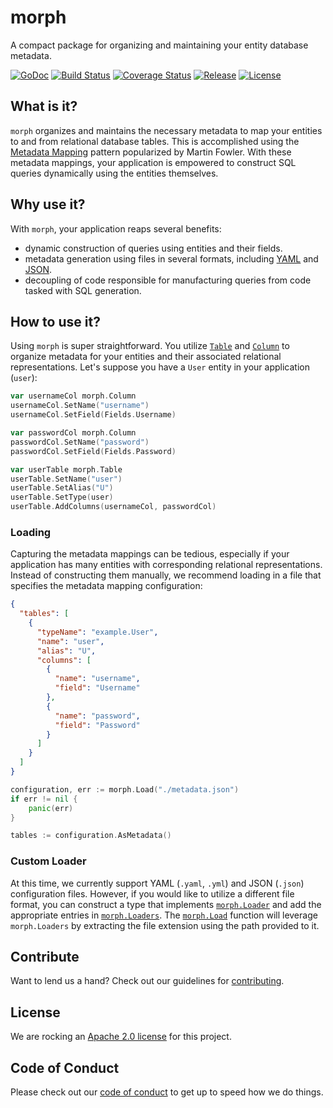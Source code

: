 # morph
A compact package for organizing and maintaining your entity database metadata.

[![GoDoc][doc-img]][doc] [![Build Status][ci-img]][ci]
[![Coverage Status][coverage-img]][coverage] [![Release][release-img]][release]
[![License][license-img]][license]

## What is it?

`morph` organizes and maintains the necessary metadata to map your entities to
and from relational database tables. This is accomplished using the
[Metadata Mapping][metadata-mapping] pattern popularized by Martin Fowler.
With these metadata mappings, your application is empowered to construct SQL
queries dynamically using the entities themselves.

## Why use it?

With `morph`, your application reaps several benefits:

- dynamic construction of queries using entities and their fields.
- metadata generation using files in several formats, including [YAML][yaml] and [JSON][json].
- decoupling of code responsible for manufacturing queries from code tasked with SQL generation.

## How to use it?

Using `morph` is super straightforward. You utilize [`Table`][table-doc] and
[`Column`][column-doc] to organize metadata for your entities and their
associated relational representations. Let's suppose you have a `User` entity
in your application (`user`):
```go
var usernameCol morph.Column
usernameCol.SetName("username")
usernameCol.SetField(Fields.Username)

var passwordCol morph.Column
passwordCol.SetName("password")
passwordCol.SetField(Fields.Password)

var userTable morph.Table
userTable.SetName("user")
userTable.SetAlias("U")
userTable.SetType(user)
userTable.AddColumns(usernameCol, passwordCol)
```

### Loading

Capturing the metadata mappings can be tedious, especially if your application
has many entities with corresponding relational representations. Instead
of constructing them manually, we recommend loading in a file that
specifies the metadata mapping configuration:
```json
{
  "tables": [
    {
      "typeName": "example.User",
      "name": "user",
      "alias": "U",
      "columns": [
        {
          "name": "username",
          "field": "Username"
        },
        {
          "name": "password",
          "field": "Password"
        }
      ]
    }
  ]
}
```
```go
configuration, err := morph.Load("./metadata.json")
if err != nil {
	panic(err)
}

tables := configuration.AsMetadata()
```

### Custom Loader

At this time, we currently support YAML (`.yaml`, `.yml`) and JSON (`.json`)
configuration files. However, if you would like to utilize a different file
format, you can construct a type that implements [`morph.Loader`][loader-doc]
and add the appropriate entries in [`morph.Loaders`][loaders-doc]. The
[`morph.Load`][load-doc] function will leverage `morph.Loaders` by extracting
the file extension using the path provided to it.

## Contribute

Want to lend us a hand? Check out our guidelines for
[contributing][contributing].

## License

We are rocking an [Apache 2.0 license][apache-license] for this project.

## Code of Conduct

Please check out our [code of conduct][code-of-conduct] to get up to speed
how we do things.

[contributing]: https://github.com/freerware/morph/blob/master/CONTRIBUTING.md
[apache-license]: https://github.com/freerware/morph/blob/master/LICENSE.txt
[code-of-conduct]: https://github.com/freerware/morph/blob/master/CODE_OF_CONDUCT.md
[doc-img]: https://godoc.org/github.com/freerware/morph?status.svg
[doc]: https://godoc.org/github.com/freerware/morph
[ci-img]: https://travis-ci.org/freerware/morph.svg?branch=master
[ci]: https://travis-ci.org/freerware/morph
[coverage-img]: https://coveralls.io/repos/github/freerware/morph/badge.svg?branch=master
[coverage]: https://coveralls.io/github/freerware/morph?branch=master
[license]: https://opensource.org/licenses/Apache-2.0
[license-img]: https://img.shields.io/badge/License-Apache%202.0-blue.svg
[release]: https://github.com/freerware/morph/releases
[release-img]: https://img.shields.io/github/tag/freerware/morph.svg?label=version
[loaders-doc]: https://godoc.org/github.com/freerware/morph#Loaders
[loader-doc]: https://godoc.org/github.com/freerware/morph#Loader
[load-doc]: https://godoc.org/github.com/freerware/morph#Load
[metadata-mapping]: https://www.martinfowler.com/eaaCatalog/metadataMapping.html
[table-doc]: https://godoc.org/github.com/freerware/morph#Table
[column-doc]: https://godoc.org/github.com/freerware/morph#Column
[yaml]: https://yaml.org/
[json]: https://www.json.org/
